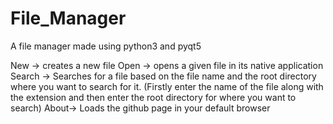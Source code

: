 # File_Manager
A file manager made using python3 and pyqt5


New -> creates a new file
Open -> opens a given file in its native application
Search -> Searches for a file based on the file name and the root directory where you want to search for it.
(Firstly enter the name of the file along with the extension and then enter the root directory for where you want to search)
About-> Loads the github page in your default browser
